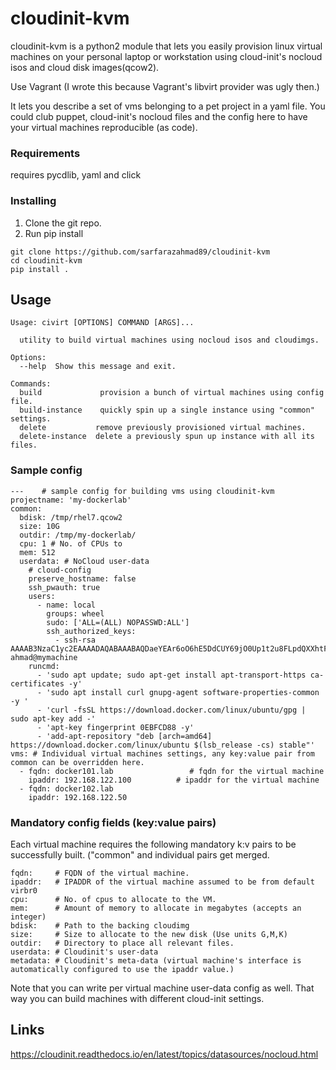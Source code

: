 # cloudinit-kvm 

cloudinit-kvm is a python2 module that lets you easily provision linux virtual machines on your 
personal laptop or workstation using cloud-init's nocloud isos and 
cloud disk images(qcow2).

Use Vagrant (I wrote this because Vagrant's libvirt provider was ugly then.)

It lets you describe a set of vms belonging to a pet project in a yaml
file. You could club puppet, cloud-init's nocloud files and the config
here to have your virtual machines reproducible (as code).


### Requirements
requires pycdlib, yaml and click 

### Installing

1. Clone the git repo.
2. Run pip install
```
git clone https://github.com/sarfarazahmad89/cloudinit-kvm
cd cloudinit-kvm
pip install .
```

## Usage
```
Usage: civirt [OPTIONS] COMMAND [ARGS]...

  utility to build virtual machines using nocloud isos and cloudimgs.

Options:
  --help  Show this message and exit.

Commands:
  build             provision a bunch of virtual machines using config file.
  build-instance    quickly spin up a single instance using "common" settings.
  delete           remove previously provisioned virtual machines.
  delete-instance  delete a previously spun up instance with all its files.
```



### Sample config
```
---    # sample config for building vms using cloudinit-kvm
projectname: 'my-dockerlab'
common:
  bdisk: /tmp/rhel7.qcow2 
  size: 10G 
  outdir: /tmp/my-dockerlab/ 
  cpu: 1 # No. of CPUs to 
  mem: 512 
  userdata: # NoCloud user-data
    # cloud-config
    preserve_hostname: false
    ssh_pwauth: true
    users:
      - name: local
        groups: wheel
        sudo: ['ALL=(ALL) NOPASSWD:ALL']
        ssh_authorized_keys:
          - ssh-rsa AAAAB3NzaC1yc2EAAAADAQABAAABAQDaeYEAr6oO6hE5DdCUY69jO0Up1t2u8FLpdQXXhtFqfZBtQXWn73vvPxS11emsNivzlGDMPFfQIAsxgicQW+hhJBMgITjhYqm8CpYrsp2H5P0Jd+EUScmYxirJYmei7pHv9sjlWa+e8E9hjXSmCTWKxm7wnWXyWgAbgWustUDUQ06p4fOKrjaClzEShitEt88Qe+Q245LQzBgaEaQ1EFjq46WtTlzZLrziNjANO4wfiSuGXwLpjMFBOnGvnYutvawIyXV2bpJIZIC4OHKozA0wItQYvlURmLsREpJxz1x1wO6yaVk0U6Vt+axk+pUgPqMrw/hKymKsjuus3rsfYpPB ahmad@mymachine
    runcmd:
      - 'sudo apt update; sudo apt-get install apt-transport-https ca-certificates -y'
      - 'sudo apt install curl gnupg-agent software-properties-common -y '
      - 'curl -fsSL https://download.docker.com/linux/ubuntu/gpg | sudo apt-key add -'
      - 'apt-key fingerprint 0EBFCD88 -y'
      - 'add-apt-repository "deb [arch=amd64] https://download.docker.com/linux/ubuntu $(lsb_release -cs) stable"'
vms: # Individual virtual machines settings, any key:value pair from common can be overridden here.
  - fqdn: docker101.lab                 # fqdn for the virtual machine
    ipaddr: 192.168.122.100          # ipaddr for the virtual machine
  - fqdn: docker102.lab
    ipaddr: 192.168.122.50

```

### Mandatory config fields (key:value pairs)
Each virtual machine requires the following mandatory k:v pairs to be successfully built. ("common" and individual pairs get merged.

```
fqdn:     # FQDN of the virtual machine.
ipaddr:   # IPADDR of the virtual machine assumed to be from default virbr0
cpu:      # No. of cpus to allocate to the VM.
mem:      # Amount of memory to allocate in megabytes (accepts an integer)
bdisk:    # Path to the backing cloudimg
size:     # Size to allocate to the new disk (Use units G,M,K)
outdir:   # Directory to place all relevant files.
userdata: # Cloudinit's user-data
metadata: # Cloudinit's meta-data (virtual machine's interface is automatically configured to use the ipaddr value.)

```

Note that you can write per virtual machine user-data config as well. That way you can build machines with different cloud-init settings.

## Links
https://cloudinit.readthedocs.io/en/latest/topics/datasources/nocloud.html

